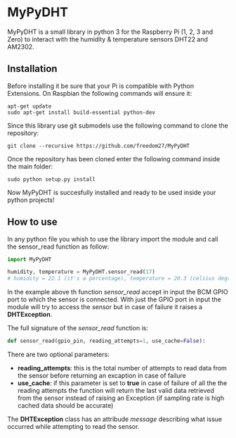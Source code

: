 # MyPyDHT
MyPyDHT is a small library in python 3 for the Raspberry Pi (1, 2, 3 and Zero) to interact with the humidity & temperature sensors DHT22 and AM2302.
## Installation
Before installing it be sure that your Pi is compatible with Python Extensions. On Raspbian the following commands will ensure it:
````
apt-get update
sudo apt-get install build-essential python-dev
````
Since this library use git submodels use the following command to clone the repository:
````
git clone --recursive https://github.com/freedom27/MyPyDHT
````
Once the repository has been cloned enter the following command inside the main folder:
````
sudo python setup.py install
````
Now MyPyDHT is succesfully installed and ready to be used inside your python projects!

## How to use
In any python file you whish to use the library import the module and call the sensor_read function as follow:
```python
import MyPyDHT

humidity, temperature = MyPyDHT.sensor_read(17)
# humidity = 22.1 (it's a percentage), temperature = 20.3 (celsius degrees)
```
In the example above th function _sensor_read_ accept in input the BCM GPIO port to which the sensor is connected.
With just the GPIO port in input the module will try to access the sensor but in case of failure it raises a __DHTException__.

The full signature of the _sensor_read_ function is:
```python
def sensor_read(gpio_pin, reading_attempts=1, use_cache=False):
```
There are two optional parameters:
+ __reading_attempts__: this is the total number of attempts to read data from the sensor before returning an excaption in case of failure
+ __use_cache__: if this parameter is set to __true__ in case of failure of all the the reading attempts the function will return the last valid data retrieved from the sensor instead of raising an Exception (if sampling rate is high cached data should be accurate)

The __DHTException__ class has an attribude _message_ describing what issue occurred while attempting to read the sensor.
